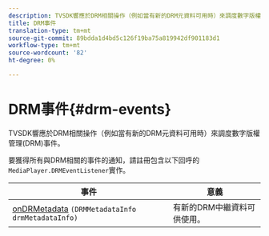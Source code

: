 ```yaml
---
description: TVSDK響應於DRM相關操作（例如當有新的DRM元資料可用時）來調度數字版權管理(DRM)事件。
title: DRM事件
translation-type: tm+mt
source-git-commit: 89bdda1d4bd5c126f19ba75a819942df901183d1
workflow-type: tm+mt
source-wordcount: '82'
ht-degree: 0%

---
```



# DRM事件{#drm-events}

TVSDK響應於DRM相關操作（例如當有新的DRM元資料可用時）來調度數字版權管理(DRM)事件。

要獲得所有與DRM相關的事件的通知，請註冊包含以下回呼的`MediaPlayer.DRMEventListener`實作。

| 事件 | 意義 |
|---|---|
| [onDRMetadata](https://help.adobe.com/en_US/primetime/api/psdk/javadoc_1.4/com/adobe/mediacore/MediaPlayer.DRMEventListener.html#onDRMMetadata(DRMMetadataInfo)) `(DRMMetadataInfo drmMetadataInfo)` | 有新的DRM中繼資料可供使用。 |

